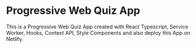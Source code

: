 # Progressive Web Quiz App
This is a Progressive Web Quiz App created with React Typescript, Service Worker, Hooks, Context API, Style Components and also deploy this App on Netlify.
